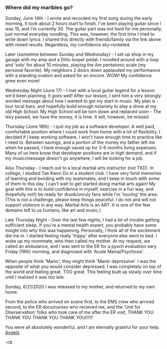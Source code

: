 ### Where did my marlbles go?

Sunday, June 14th - I wrote and recorded my first song during the early morning. It took about 2 hours start to finish. I've been playing guitar since I was 15, and I'm currently 30. The guitar part was not hard for me personally, just normal everyday noodling. This was, however, the first time I tried to write down lyrics. I shared this directly with friends/family via the link above with mixed results. Regardless, my confidence sky-rocketed.

Later (sometime between Sunday and Wednesday) - I set up shop in my garage with my amp and a Ditto looper pedal. I noodled around with a loop and 'solo' for about 10 minutes, playing the Am pentatonic scale (my personal favorite). My neighbors 2 doors down applauded my performance with a standing ovation and asked for an encore. WOW! My confidence grew even more!

Wednesday Night (June 17) - I met with a local guitar legend for a lesson we'd been planning. It goes well! After our lesson, I sent him a very strongly worded message about how I wanted to get my start in music. My plan is - tour local bars, and hopefully build enough notariety to play a show at my old High School. My High School will be torn down and replaced soon - The levy passed, we have the money, it is time. It will, however, be missed.

Thursday (June 18th) - I quit my job as a software developer. A well paid, comfortable position where I could work from home with a lot of flexibility. I decided if I keep working software, I won't have enough time to practice like I need to. Between savings, and a portion of the money my father left me when he passed, I have enough saved up for 3-6 months living expenses. Many of us here know that developer positions are in high demand, and if my music/message doesn't go anywhere, I will be looking for a job.

Also Thursday - I reach out to a local martial arts instructor (not TKD). In college, I studied Tae Kwon Do in a student club. I have very fond memories of learning and bonding with my teammates, and I keep in touch with some of them to this day. I can't wait to get started doing martial arts again! My goal with this is to build confidence in myself, exercise in a fun way, and (hopefully not!) be ready for drunk/unruly fans while I'm 'touring' the area.
(This is not a challenge, please keep things peaceful. I do not and will not support violence in any way. Martial Arts is an ART. It is one of the few domains left to us humans, like art and music.)

Late Thursday Night - Over the last few nights, I had a lot of trouble getting sufficient sleep. If you're a mental health expert, you probably have some insight into why this was happening. Personally, I think all of the excitement did me in. I started feeling really 'trippy' after everyone else went to bed. I woke up my roommate, who then called my mother. At my request, we called an ambulance, and I was sent to the ER for a pysch evaluation eary Friday (19th) morning, and diagnosed with 'Acute Mania/Psychosis'.

When people think 'Manic', they might think 'Manic depressive'. I was the opposite of what you would consider depressed. I was completely on top of the world and feeling great. TOO great. This feeling built up slowly over time until I realized it was too late.

Sunday, 6/21/2020 I was released to my mother, and returned to my own home.

From the police who arrived on scene first, to the EMS crew who arrived second, to the ER docs/nurses who recieved me, and the 'Unit for Oberservation' folks who took care of me after the ER visit, THANK YOU THANK YOU THANK YOU THANK YOU!!!!!!

You were all absolutely wonderful, and I am eternally grateful for your help.
[Angels](ANGELS.md)



-cb